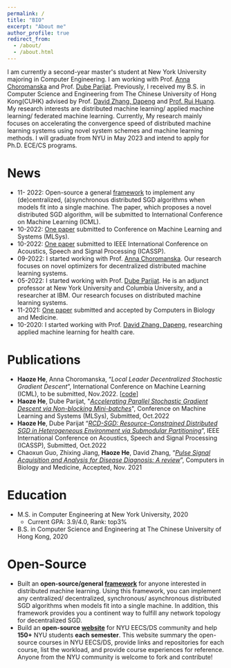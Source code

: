 ```yaml
---
permalink: /
title: "BIO"
excerpt: "About me"
author_profile: true
redirect_from: 
  - /about/
  - /about.html
---
```


I am currently a second-year master's student at New York University majoring in Computer Engineering. I am working with Prof. [Anna Choromanska](https://engineering.nyu.edu/faculty/anna-choromanska) and Prof. [Dube Parijat](https://www.linkedin.com/in/parijatdube/). Previously, I received my B.S. in Computer Science and Engineering from The Chinese University of Hong Kong(CUHK) advised by Prof. [‪David Zhang, Dapeng‬‬](https://scholar.google.com/citations?hl=zh-CN&user=IOagLnEAAAAJ) and [Prof. Rui Huang](https://scholar.google.com/citations?user=t8UduWwAAAAJ&hl=zh-CN&oi=ao). My research interests are distributed machine learning/ applied machine learning/ federated machine learning. Currently, My research mainly focuses on accelerating the convergence speed of distributed machine learning systems using novel system schemes and machine learning methods. I will graduate from NYU in May 2023 and intend to apply for Ph.D. ECE/CS programs. 





News
======

- 11- 2022: Open-source a  general [framework](https://github.com/HectorHHZ/Adjacent_Leader_Dencentralized_SGD) to implement any (de)centralized, (a)synchronous distributed SGD algorithms when models fit into a single machine. The paper, which proposes a novel distributed SGD algorithm, will be submitted to International Conference on Machine Learning (ICML). 
- 10-2022: [One paper](https://arxiv.org/abs/2211.00889) submitted to Conference on Machine Learning and Systems (MLSys).
- 10-2022: [One paper](https://arxiv.org/abs/2211.00839) submitted to IEEE International Conference on Acoustics, Speech and Signal Processing (ICASSP).
- 09-2022: I started working with Prof. [Anna Choromanska](https://engineering.nyu.edu/faculty/anna-choromanska). Our research focuses on novel optimizers for decentralized distributed machine learning systems.
- 05-2022: I started working with Prof. [Dube Parijat](https://www.linkedin.com/in/parijatdube/). He is an adjunct professor at New York University and Columbia University, and a researcher at IBM. Our research focuses on distributed machine learning systems. 
- 11-2021: [One paper](https://www.sciencedirect.com/science/article/pii/S0010482522001044) submitted and accepted by Computers in Biology and Medicine.
- 10-2020: I started working with Prof. [‪David Zhang, Dapeng‬‬](https://scholar.google.com/citations?hl=zh-CN&user=IOagLnEAAAAJ), researching  applied machine learning for health care.





Publications
======

- **Haoze He**, Anna Choromanska, “*Local Leader Decentralized Stochastic Gradient Descent*”, International  Conference on Machine Learning (ICML), to be submitted, Nov.2022. [[code](https://github.com/HectorHHZ/Adjacent_Leader_Dencentralized_SGD)]
- **Haoze He**, Dube Parijat, "*[Accelerating Parallel Stochastic Gradient Descent via Non-blocking Mini-batches](https://arxiv.org/abs/2211.00889)*",  Conference on Machine Learning and Systems (MLSys), Submitted, Oct.2022
- **Haoze He**, Dube Parijat “*[RCD-SGD: Resource-Constrained Distributed SGD in Heterogeneous Environment via  Submodular Partitioning](https://arxiv.org/abs/2211.00839)*”, IEEE International Conference on Acoustics, Speech and Signal Processing (ICASSP),  Submitted, Oct.2022
- Chaoxun Guo, Zhixing Jiang, **Haoze He**, David Zhang, “*[Pulse Signal Acquisition and Analysis for Disease  Diagnosis: A review](https://www.sciencedirect.com/science/article/pii/S0010482522001044)*”, Computers in Biology and Medicine, Accepted, Nov. 2021





Education
======

- M.S. in Computer Engineering at New York University, 2020
  - Current GPA: 3.9/4.0, Rank: top3%
- B.S. in Computer Science and Engineering at The Chinese University of Hong Kong, 2020





Open-Source
======

- Built an **open-source/general [framework](https://github.com/HectorHHZ/Adjacent_Leader_Dencentralized_SGD)** for anyone interested in distributed machine learning. Using this framework, you can implement any centralized/ decentralized, synchronous/ asynchronous distributed SGD algorithms when models fit into a single machine. In addition, this framework provides you a continent way to fulfill any network topology for decentralized SGD.
- Build an **open-source [website](https://github.com/HectorHHZ/NYU-Course-Schedule)** for NYU EECS/DS community and help **150+** NYU students **each semester**. This website summary the open-source courses in NYU EECS/DS, provide links and repositories for each course, list the workload, and provide course experiences for reference. Anyone from the NYU community is welcome to fork and contribute!
